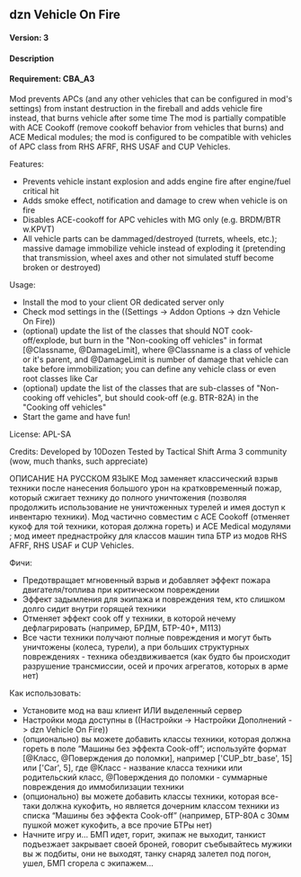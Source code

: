 ## dzn Vehicle On Fire

#### Version: 3

#### Description

#### Requirement: CBA_A3

Mod prevents APCs (and any other vehicles that can be configured in mod's settings) from instant destruction in the fireball and adds vehicle fire instead, that burns vehicle after some time
The mod is partially compatible with ACE Cookoff (remove cookoff behavior from vehicles that burns) and ACE Medical modules; the mod is configured to be compatible with vehicles of APC class from RHS AFRF, RHS USAF and CUP Vehicles.

Features:
- Prevents vehicle instant explosion and adds engine fire after engine/fuel critical hit
- Adds smoke effect, notification and damage to crew when vehicle is on fire
- Disables ACE-cookoff for APC vehicles with MG only (e.g. BRDM/BTR w.KPVT)
- All vehicle parts can be dammaged/destroyed (turrets, wheels, etc.); massive damage immobilize vehicle instead of exploding it (pretending that transmission, wheel axes and other not simulated stuff become broken or destroyed)

Usage:
- Install the mod to your client OR dedicated server only
- Check mod settings in the ((Settings -> Addon Options -> dzn Vehicle On Fire))
- (optional) update the list of the classes that should NOT cook-off/explode, but burn in the "Non-cooking off vehicles" in format [@Classname, @DamageLimit], where @Classname is a class of vehicle or it's parent, and @DamageLimit is number of damage that vehicle can take before immobilization; you can define any vehicle class or even root classes like Car
- (optional) update the list of the classes that are sub-classes of "Non-cooking off vehicles", but should cook-off (e.g. BTR-82A) in the "Cooking off vehicles"
- Start the game and have fun!

License: APL-SA

Credits:
Developed by 10Dozen
Tested by Tactical Shift Arma 3 community (wow, much thanks, such appreciate)

ОПИСАНИЕ НА РУССКОМ ЯЗЫКЕ
Мод заменяет классический взрыв техники после нанесения большого урон на кратковременный пожар, который сжигает технику до полного уничтожения (позволяя продолжить использование не уничтоженных турелей и имея доступ к инвентарю техники).
Мод частично совместим с ACE Cookoff (отменяет кукоф для той техники, которая должна гореть) и ACE Medical модулями ; мод имеет преднастройку для классов машин типа БТР из модов RHS AFRF, RHS USAF и CUP Vehicles.

Фичи:
- Предотвращает мгновенный взрыв и добавляет эффект пожара двигателя/топлива при критическом повреждении
- Эффект задымления для экипажа и повреждения тем, кто слишком долго сидит внутри горящей техники
- Отменяет эффект cook off у техники, в которой нечему дефлагрировать (например, БРДМ, БТР-40+, М113)
- Все части техники получают полные повреждения и могут быть уничтожены (колеса, турели), а при больших структурных повреждениях - техника обездвиживается (как будто бы происходит разрушение трансмиссии, осей и прочих агрегатов, которых в арме нет)

Как использовать:
- Установите мод на ваш клиент ИЛИ выделенный сервер
- Настройки мода доступны в ((Настройки -> Настройки Дополнений -> dzn Vehicle On Fire))
- (опционально) вы можете добавить классы техники, которая должна гореть в поле “Машины без эффекта Cook-off”; используйте формат [@Класс, @Поверждения до поломки], например ['CUP_btr_base', 15] или ['Car', 5], где @Класс - название класса техники или родительский класс, @Поверждения до поломки - суммарные повреждения до иммобилизации техники
- (опционально) вы можете добавить классы техники, которая все-таки должна кукофить, но является дочерним классом техники из списка “Машины без эффекта Cook-off” (например, БТР-80А с 30мм пушкой может кукофить, а все прочие БТРы нет)
- Начните игру и… БМП идет, горит, экипаж не выходит, танкист подъезжает закрывает своей броней, говорит съебывайтесь мужики вы ж подбиты, они не выходят, танку снаряд залетел под погон, ушел, БМП сгорела с экипажем...
